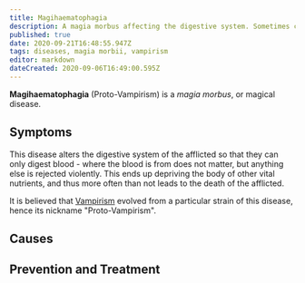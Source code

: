 ```yaml
---
title: Magihaematophagia
description: A magia morbus affecting the digestive system. Sometimes called "Proto-Vampirism".
published: true
date: 2020-09-21T16:48:55.947Z
tags: diseases, magia morbii, vampirism
editor: markdown
dateCreated: 2020-09-06T16:49:00.595Z
---
```


**Magihaematophagia** (Proto-Vampirism) is a *magia morbus*, or magical disease. 

## Symptoms

This disease alters the digestive system of the afflicted so that they can only digest blood - where the blood is from does not matter, but anything else is rejected violently.  This ends up depriving the body of other vital nutrients, and thus more often than not leads to the death of the afflicted. 

It is believed that [Vampirism](/conditions/vampirism) evolved from a particular strain of this disease, hence its nickname "Proto-Vampirism".

## Causes

## Prevention and Treatment
